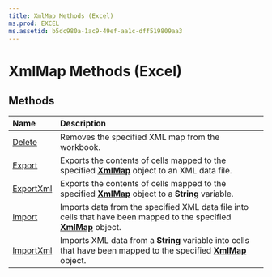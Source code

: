 ```yaml
---
title: XmlMap Methods (Excel)
ms.prod: EXCEL
ms.assetid: b5dc980a-1ac9-49ef-aa1c-dff519809aa3
---
```



# XmlMap Methods (Excel)

## Methods



|**Name**|**Description**|
|:-----|:-----|
|[Delete](xmlmap-delete-method-excel.md)|Removes the specified XML map from the workbook.|
|[Export](xmlmap-export-method-excel.md)|Exports the contents of cells mapped to the specified  **[XmlMap](xmlmap-object-excel.md)** object to an XML data file.|
|[ExportXml](xmlmap-exportxml-method-excel.md)|Exports the contents of cells mapped to the specified  **[XmlMap](xmlmap-object-excel.md)** object to a **String** variable.|
|[Import](xmlmap-import-method-excel.md)|Imports data from the specified XML data file into cells that have been mapped to the specified  **[XmlMap](xmlmap-object-excel.md)** object.|
|[ImportXml](xmlmap-importxml-method-excel.md)|Imports XML data from a  **String** variable into cells that have been mapped to the specified **[XmlMap](xmlmap-object-excel.md)** object.|

